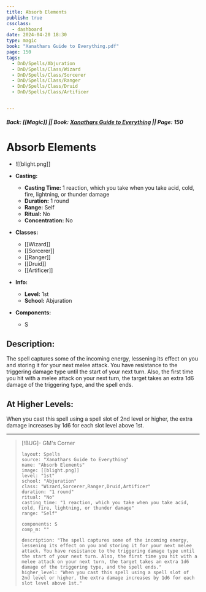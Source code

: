 ```yaml
---
title: Absorb Elements
publish: true
cssclass:
  - dashboard
date: 2024-04-20 18:30
type: magic
book: "Xanathars Guide to Everything.pdf"
page: 150
tags:
  - DnD/Spells/Abjuration
  - DnD/Spells/Class/Wizard
  - DnD/Spells/Class/Sorcerer
  - DnD/Spells/Class/Ranger
  - DnD/Spells/Class/Druid
  - DnD/Spells/Class/Artificer


---
```


##### Back: [[Magic]] || Book: [Xanathars Guide to Everything](https://drive.google.com/drive/folders/1O5bhpYizcIT5xxAoLOuzCRht_PVS7VSG?usp=sharing) || Page: 150

# Absorb Elements
- ![[blight.png]]
- **Casting:**
    - **Casting Time:** 1 reaction, which you take when you take acid, cold, fire, lightning, or thunder damage
    - **Duration:** 1 round
    - **Range:** Self
    - **Ritual:** No
    - **Concentration:** No
- **Classes:**
    - [[Wizard]]
    - [[Sorcerer]]
    - [[Ranger]]
    - [[Druid]]
    - [[Artificer]]

- **Info:**
    - **Level:** 1st
    - **School:** Abjuration
- **Components:**
    - S


## Description:
The spell captures some of the incoming energy, lessening its effect on you and storing it for your next melee attack. You have resistance to the triggering damage type until the start of your next turn. Also, the first time you hit with a melee attack on your next turn, the target takes an extra 1d6 damage of the triggering type, and the spell ends.

## At Higher Levels:
When you cast this spell using a spell slot of 2nd level or higher, the extra damage increases by 1d6 for each slot level above 1st.

---

> [!BUG]- GM's Corner
>
> ```statblock
> layout: Spells
> source: "Xanathars Guide to Everything"
> name: "Absorb Elements"
> image: [[blight.png]]
> level: "1st"
> school: "Abjuration"
> class: "Wizard,Sorcerer,Ranger,Druid,Artificer"
> duration: "1 round"
> ritual: "No"
> casting_time: "1 reaction, which you take when you take acid, cold, fire, lightning, or thunder damage"
> range: "Self"
>
> components: S
> comp_m: ""
>
> description: "The spell captures some of the incoming energy, lessening its effect on you and storing it for your next melee attack. You have resistance to the triggering damage type until the start of your next turn. Also, the first time you hit with a melee attack on your next turn, the target takes an extra 1d6 damage of the triggering type, and the spell ends."
> higher_level: "When you cast this spell using a spell slot of 2nd level or higher, the extra damage increases by 1d6 for each slot level above 1st."
> ```

